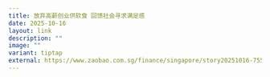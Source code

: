 ```yaml
---
title: 放弃高薪创业供软食 回馈社会寻求满足感
date: 2025-10-16
layout: link
description: ""
image: ""
variant: tiptap
external: https://www.zaobao.com.sg/finance/singapore/story20251016-7557456?gift=660ac217-db59-4aa7-bd4a-5a441965c87f
---
```

